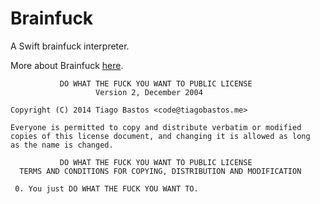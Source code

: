 Brainfuck
=========

A Swift brainfuck interpreter.

More about Brainfuck [here](http://pt.wikipedia.org/wiki/Brainfuck).


	           DO WHAT THE FUCK YOU WANT TO PUBLIC LICENSE
	                   Version 2, December 2004

	Copyright (C) 2014 Tiago Bastos <code@tiagobastos.me>

	Everyone is permitted to copy and distribute verbatim or modified
	copies of this license document, and changing it is allowed as long
	as the name is changed.

	           DO WHAT THE FUCK YOU WANT TO PUBLIC LICENSE
	  TERMS AND CONDITIONS FOR COPYING, DISTRIBUTION AND MODIFICATION

	 0. You just DO WHAT THE FUCK YOU WANT TO.
